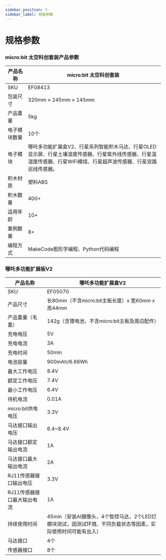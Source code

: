 ```yaml
---
sidebar_position: 3
sidebar_label: 规格参数
---
```



# 规格参数


### micro:bit 太空科创套装产品参数

| 产品名称     | micro:bit 太空科创套装                                       |
| ------------ | ------------------------------------------------------------ |
| SKU          | EF08413                                                      |
| 包装尺寸     | 320mm × 245mm × 145mm                                        |
| 产品重量     | 5kg                                                          |
| 电子模块数量 | 10个                                                         |
| 电子模块     | 哪吒多功能扩展盒V2、行星系列智能积木马达、行星OLED显示屏、行星土壤湿度传感器、行星紫外线传感器、行星温湿度传感器、行星WiFi模组、行星超声波传感器、行星双路巡线传感器。 |
| 积木材质     | 塑料ABS                                                      |
| 积木数量     | 400+                                                         |
| 适用年龄     | 10+                                                          |
| 案例数量     | 8+                                                           |
| 编程方式     | MakeCode图形学编程、Python代码编程                           |

### 哪吒多功能扩展板V2

| 产品名称                   | 哪吒多功能扩展盒V2                                           |
| -------------------------- | ------------------------------------------------------------ |
| SKU                        | EF05070                                                      |
| 产品尺寸                   | 长80mm（不含micro:bit主板长度）x 宽60mm x 高44mm             |
| 产品重量（毛重）           | 142g（含锂电池，不含micro:bit主板及周边配件）                |
| 充电电压                   | 5V                                                           |
| 充电电流                   | 3A                                                           |
| 充电时间                   | 50min                                                        |
| 电池容量                   | 900mAh/6.66Wh                                                      |
| 最大工作电压               | 8.4V                                                         |
| 额定工作电压               | 7.4V                                                         |
| 最小工作电压               | 6.4V                                                         |
| 待机电流                   | 0.01A                                                        |
| micro:bit供电电压          | 3.3V                                                         |
| 马达接口输出电压           | 6.4~8.4V                                                     |
| 马达接口额定输出电流       | 1A                                                           |
| 马达接口最大输出电流       | 2A                                                           |
| RJ11传感器接口输出电压     | 3.3V                                                         |
| RJ11传感器接口最大输出电流 | 1A                                                           |
| 持续使用时间               | 45min（安装AI摄像头，4个智控马达，2个LED灯模块测试，因测试环境、不同负载状态等因素，实际使用时间可能有出入） |
| 马达接口                   | 4个                                                          |
| 传感器接口                 | 8个                                                          |
